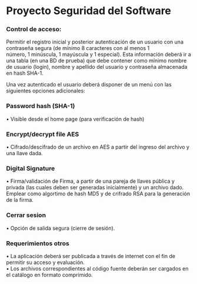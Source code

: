 
# Proyecto Seguridad del Software

### Control	 de	 acceso:	 
Permitir	 el	 registro	 inicial	 y	 posterior	 autenticación	 de	 un	
usuario	 con	 una	 contraseña	 segura	 (de	 mínimo	 8	 caracteres	 con	 al	 menos	 1	
número,	1	minúscula,	1	mayúscula	y	1	especial).	Esta	información	deberá	ir	a	una	
tabla	(en	una	BD	de	prueba)	que	debe	contener	como	mínimo	nombre	de	usuario	
(login),	nombre	y	apellido	del	usuario	y	contraseña	almacenada	en	hash	SHA-1.	
   
Una	 vez	 autenticado	 el	 usuario	 deberá	 disponer	 de	 un	 menú	 con	 las	 siguientes	
opciones	adicionales:

### Password hash (SHA-1)
• Visible desde el home page	(para	verificación	de	hash)   
### Encrypt/decrypt file AES
• Cifrado/descifrado	de	un	archivo	en	AES	a	partir	del	ingreso	del	archivo	y	
una	llave	dada.
### Digital Signature
• Firma/validación de	 Firma,	 a	 partir de	 una	 pareja	 de	 llaves	 pública	 y	
privada	 (las	 cuales	 deben	 ser	generadas	inicialmente) y	 un	archivo	 dado.
Emplear	como	algortimo	de	hash	MD5	y	de	crifrado	RSA	para	la	generación	
de	la	firma.
### Cerrar sesion
• Opción	de	salida	segura	(cierre	de	sesión).
### Requerimientos otros
• La	 aplicación	 deberá	 ser	 publicada	 a	 través	 de	internet	 con	 el	 fin	 de	 permitir	 su	
acceso	y	evaluación.   
• Los	 archivos	 correspondientes	 al	 código	 fuente	 deberán	 ser	 cargados	 en	 el	
catálogo	en	formato	comprimido.
